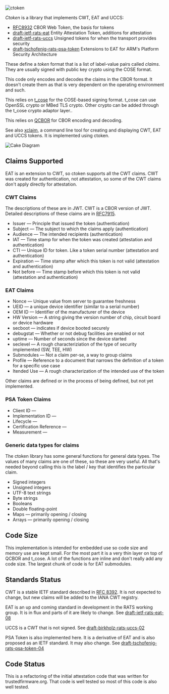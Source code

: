 ![ctoken](https://github.com/laurencelundblade/ctoken/blob/master/ctoken-logo.png?raw=true)
 
*Ctoken* is a library that implements CWT, EAT and UCCS:

* [RFC8932](https://tools.ietf.org/html/rfc8943) CBOR Web Token, the basis for tokens
* [draft-ietf-rats-eat](https://datatracker.ietf.org/doc/html/draft-ietf-rats-eat) Entity Attestation Token, additions for attestation
* [draft-ietf-rats-uccs](https://datatracker.ietf.org/doc/html/draft-ietf-rats-uccs) Unsigned tokens for when the transport provides security
* [draft-tschofenig-rats-psa-token](https://datatracker.ietf.org/doc/html/draft-tschofenig-rats-psa-token) Extensions to EAT for ARM's Platform Security Architecture

These define a *token* format that is a list of label-value pairs called *claims*. 
They are usually signed with public key crypto using the COSE format.

This code only encodes and decodes the claims in the CBOR format. It doesn't
create them as that is very dependent on the operating environment and such.

This relies on [t_cose](https://github.com/laurencelundblade/t_cose) for the COSE-based signing format.  t_cose can use OpenSSL crypto
or MBed TLS crypto. Other crypto can be added through the t_cose crypto adaptor layer..

This relies on [QCBOR](https://github.com/laurencelundblade/QCBOR) for CBOR encoding and decoding.

See also [xclaim](https://github.com/laurencelundblade/xclaim), a command line tool for creating
and displaying CWT, EAT and UCCS tokens. It is implemented using ctoken.

![Cake Diagram](https://github.com/laurencelundblade/ctoken/blob/master/ctoken_cake-diagram.png)

## Claims Supported

EAT is an extension to CWT, so ctoken supports all the CWT claims. CWT was
created for authentication, not attestation, so some of the CWT claims don't 
apply directly for attestation.

### CWT Claims
The descriptions of these are in JWT. CWT is a CBOR version of JWT. 
Detailed descriptions of these claims are in [RFC7915](https://tools.ietf.org/html/rfc7915).

* Issuer — Principle that issued the token (authentication)
* Subject — The subject to which the claims apply (authentication)
* Audience — The intended recipients (authentication)
* IAT — Time stamp for when the token was created (attestation and authentication)
* CTI — Unique ID for token. Like a token serial number (attestation and authentication)
* Expiration — Time stamp after which this token is not valid (attestation and authentication)
* Not before — Time stamp before which this token is not valid (attestation and authentication)

### EAT Claims
* Nonce — Unique value from server to guarantee freshness
* UEID — a unique device identifier (similar to a serial number)
* OEM ID — Identifier of the manufacturer of the device
* HW Version — A string giving the version number of chip, circuit board or device hardware
* secboot — indicates if device booted securely
* debugstat — Whether or not debug facilities are enabled or not
* uptime — Number of seconds since the device started
* seclevel — A rough characteriziation of the type of security implemented (SW, TEE, HW)
* Submodules — Not a claim per-se, a way to group claims
* Profile — Reference to a document that narrows the definition of a token for a specific use case
* Itended Use — A rough characterization of the intended use of the token

Other claims are defined or in the process of being defined, but not yet implemented.

### PSA Token Claims
* Client ID —
* Implementation ID —
* Lifecycle —
* Certification Reference —
* Measurement —

### Generic data types for claims
The ctoken library has some general functions for general data types. The values
of many claims are one of these, so these are very useful. All that's needed 
beyond calling this is the label / key that identifies the particular claim.

* Signed integers
* Unsigned integers
* UTF-8 text strings
* Byte strings
* Booleans
* Double floating-point
* Maps — primarily opening / closing
* Arrays — primarily opening / closing

## Code Size

This implementation is intended for embedded use so code size and memory 
use are kept small. For the most part it is a very thin layer on top of QCBOR and t_cose.
A lot of the functions are inline and don't really add any code size.
The largest chunk of code is for EAT submodules.

## Standards Status

CWT is a stable IETF standard described in [RFC 8392](https://tools.ietf.org/html/rfc8392). It is not expected to change,
but new claims will be added to the IANA CWT registry.

EAT is an up and coming standard in development in the RATS working group. It
is in flux and parts of it are likely to change.  See [draft-ietf-rats-eat-08](https://tools.ietf.org/html/draft-ietf-rats-eat-08)

UCCS is a CWT that is not signed. See [draft-birkholz-rats-uccs-02](https://tools.ietf.org/html/draft-birkholz-rats-uccs-02)

PSA Token is also implemented here. It is a derivative of EAT and is also proposed
as an IETF standard. It may also change. See [draft-tschofenig-rats-psa-token-04](https://tools.ietf.org/html/draft-tschofenig-rats-psa-token-04)

## Code Status

This is a refactoring of the initial attestation code that was written for trustedfirmware.org.
That code is well tested so most of this code is also well tested.
